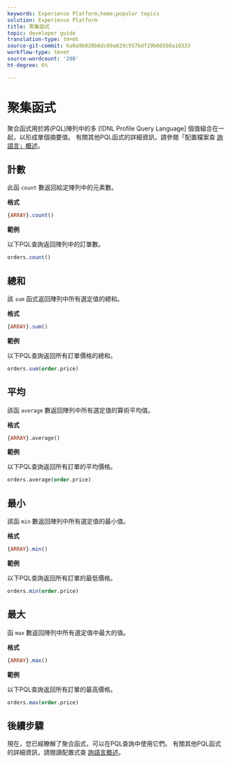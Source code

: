 ```yaml
---
keywords: Experience Platform;home;popular topics
solution: Experience Platform
title: 聚集函式
topic: developer guide
translation-type: tm+mt
source-git-commit: 6a0a9b020b0dc89a829c557bdf29b66508a10333
workflow-type: tm+mt
source-wordcount: '208'
ht-degree: 6%

---
```



# 聚集函式

聚合函式用於將(PQL)陣列中的多 [!DNL Profile Query Language] 個值組合在一起，以形成單個摘要值。 有關其他PQL函式的詳細資訊，請參閱「配置檔案查 [詢語言」概述](./overview.md)。

## 計數

此函 `count` 數返回給定陣列中的元素數。

**格式**

```sql
{ARRAY}.count()
```

**範例**

以下PQL查詢返回陣列中的訂單數。

```sql
orders.count()
```

## 總和

該 `sum` 函式返回陣列中所有選定值的總和。

**格式**

```sql
{ARRAY}.sum()
```

**範例**

以下PQL查詢返回所有訂單價格的總和。

```sql
orders.sum(order.price)
```

## 平均

該函 `average` 數返回陣列中所有選定值的算術平均值。

**格式**

```sql
{ARRAY}.average()
```

**範例**

以下PQL查詢返回所有訂單的平均價格。

```sql
orders.average(order.price)
```

## 最小

該函 `min` 數返回陣列中所有選定值的最小值。

**格式**

```sql
{ARRAY}.min()
```

**範例**

以下PQL查詢返回所有訂單的最低價格。

```sql
orders.min(order.price)
```

## 最大

函 `max` 數返回陣列中所有選定值中最大的值。

**格式**

```sql
{ARRAY}.max()
```

**範例**

以下PQL查詢返回所有訂單的最高價格。

```sql
orders.max(order.price)
```

## 後續步驟

現在，您已經瞭解了聚合函式，可以在PQL查詢中使用它們。 有關其他PQL函式的詳細資訊，請閱讀配置式查 [詢語言概述](./overview.md)。
